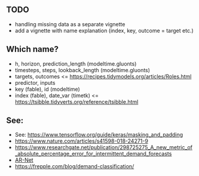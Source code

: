 ## TODO

* handling missing data as a separate vignette
* add a vignette with name explanation (index, key, outcome = target etc.)

## Which name?

* h, horizon, prediction_length (modeltime.gluonts)
* timesteps, steps, lookback_length (modeltime.gluonts)
* targets, outcomes <= https://recipes.tidymodels.org/articles/Roles.html
* predictor, inputs
* key (fable), id (modeltime)
* index (fable), date_var (timetk) <= https://tsibble.tidyverts.org/reference/tsibble.html


## See:
* See: https://www.tensorflow.org/guide/keras/masking_and_padding
* https://www.nature.com/articles/s41598-018-24271-9
* https://www.researchgate.net/publication/298725275_A_new_metric_of_absolute_percentage_error_for_intermittent_demand_forecasts
* [AR-Net](https://arxiv.org/pdf/1911.12436.pdf)
* https://frepple.com/blog/demand-classification/




